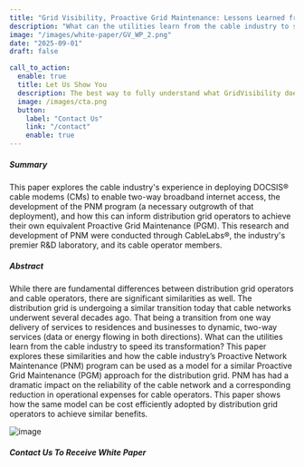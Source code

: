 ```yaml
---
title: "Grid Visibility, Proactive Grid Maintenance: Lessons Learned from the Cable Industry"
description: "What can the utilities learn from the cable industry to speed its transformation? This paper explores these similarities and how the cable industry’s Proactive Network Maintenance (PNM) program can be used as a model for a similar Proactive Grid Maintenance (PGM) approach for the distribution grid."
image: "/images/white-paper/GV_WP_2.png"
date: "2025-09-01"
draft: false

call_to_action:
  enable: true
  title: Let Us Show You
  description: The best way to fully understand what GridVisibility does is to see it...live. That's when the implications of high fidelity, low latency, and continuous distribution come into focus. GridVisibility changes everything!
  image: /images/cta.png
  button:
    label: "Contact Us"
    link: "/contact"
    enable: true
---
```


##### Summary

This paper explores the cable industry's experience in deploying DOCSIS® cable modems (CMs) to enable two-way broadband internet access, the development of the PNM program (a necessary outgrowth of that deployment), and how this can inform distribution grid operators to achieve their own equivalent Proactive Grid Maintenance (PGM). This research and development of PNM were conducted through CableLabs®, the industry's premier R&D laboratory, and its cable operator members.

##### Abstract

While there are fundamental differences between distribution grid operators and cable operators, there are significant similarities as well. The distribution grid is undergoing a similar transition today that cable networks underwent several decades ago. That being a transition from one way delivery of services to residences and businesses to dynamic, two-way services (data or energy flowing in both directions). What can the utilities learn from the cable industry to speed its transformation? This paper explores these similarities and how the cable industry’s Proactive Network Maintenance (PNM) program can be used as a model for a similar Proactive Grid Maintenance (PGM) approach for the distribution grid. PNM has had a dramatic impact on the reliability of the cable network and a corresponding reduction in operational expenses for cable operators. This paper shows how the same model can be cost efficiently adopted by distribution grid operators to achieve similar benefits.

![image](/images/white-paper/GV_WP_2.png)

##### Contact Us To Receive White Paper
